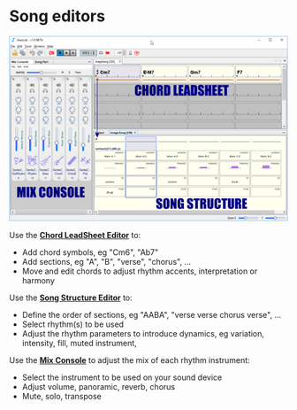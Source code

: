 # Song editors

![](../../.gitbook/assets/JJazzLab-legende.png)

&#x20; Use the [**Chord LeadSheet Editor**](chord-lead-sheet.md) to:

* Add chord symbols, eg "Cm6", "Ab7"
* Add sections, eg "A", "B", "verse", "chorus", ...
* Move and edit chords to adjust rhythm accents, interpretation or harmony

Use the [**Song Structure Editor**](song-structure.md) to:

* Define the order of sections, eg "AABA", "verse verse chorus verse", ...
* Select rhythm(s) to be used&#x20;
* Adjust the rhythm parameters to introduce dynamics, eg variation, intensity, fill, muted instrument,

Use the [**Mix Console**](mix-console.md) to adjust the mix of each rhythm instrument:

* Select the instrument to be used on your sound device
* Adjust volume, panoramic, reverb, chorus&#x20;
* Mute, solo, transpose
